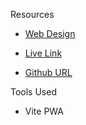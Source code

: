 Resources

- [Web Design](https://www.figma.com/file/4RhfXyk4G6WvRFmr2twxBV/campushub?type=design&node-id=132-1389&mode=design&t=J5ksPkknOs3AHWty-0)

- [Live Link](https://campus-hub-mu.vercel.app/)

- [Github URL](https://github.com/campushub-ng/campus-hub/)

Tools Used

- Vite PWA
